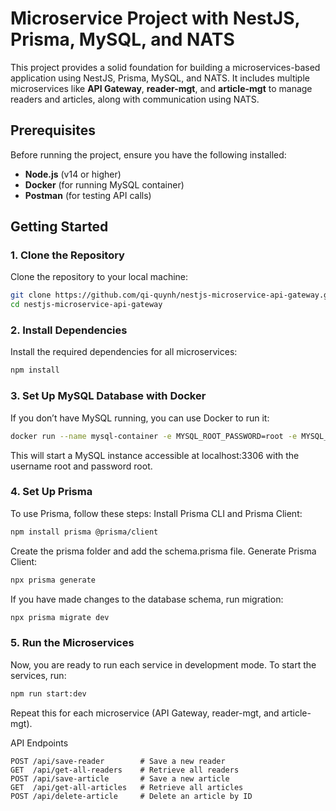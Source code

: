 # Microservice Project with NestJS, Prisma, MySQL, and NATS

This project provides a solid foundation for building a microservices-based application using NestJS, Prisma, MySQL, and NATS. 
It includes multiple microservices like **API Gateway**, **reader-mgt**, and **article-mgt** to manage readers and articles, along with communication using NATS.

## Prerequisites

Before running the project, ensure you have the following installed:

- **Node.js** (v14 or higher)
- **Docker** (for running MySQL container)
- **Postman** (for testing API calls)

## Getting Started

### 1. Clone the Repository

Clone the repository to your local machine:

```bash
git clone https://github.com/qi-quynh/nestjs-microservice-api-gateway.git
cd nestjs-microservice-api-gateway
```

### 2. Install Dependencies
Install the required dependencies for all microservices:
```bash
npm install
```

### 3. Set Up MySQL Database with Docker
If you don’t have MySQL running, you can use Docker to run it:

```bash
docker run --name mysql-container -e MYSQL_ROOT_PASSWORD=root -e MYSQL_DATABASE=mydb -p 3306:3306 -d mysql:laster
```

This will start a MySQL instance accessible at localhost:3306 with the username root and password root.
### 4. Set Up Prisma
To use Prisma, follow these steps:
Install Prisma CLI and Prisma Client:
```bash
npm install prisma @prisma/client
```
Create the prisma folder and add the schema.prisma file.
Generate Prisma Client:
```bash
npx prisma generate
```
If you have made changes to the database schema, run migration:
```bash
npx prisma migrate dev
```

### 5. Run the Microservices
Now, you are ready to run each service in development mode. To start the services, run:
```bash
npm run start:dev
```
Repeat this for each microservice (API Gateway, reader-mgt, and article-mgt).

API Endpoints
```http
POST /api/save-reader        # Save a new reader
GET  /api/get-all-readers    # Retrieve all readers
POST /api/save-article       # Save a new article
GET  /api/get-all-articles   # Retrieve all articles
POST /api/delete-article     # Delete an article by ID
```


